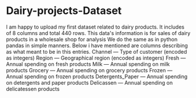 # Dairy-projects-Dataset
I am happy to upload my first dataset related to dairy products. It includes of 8 columns and total 440 rows. 
This data's information is for sales of dairy products in a wholesale shop for analysis
We do the same as in python pandas in simple manners.
Below i have mentioned are columns describing as what meant to be in this entries.
Channel — Type of customer (encoded as integers)
Region — Geographical region (encoded as integers)
Fresh — Annual spending on fresh products
Milk — Annual spending on milk products
Grocery — Annual spending on grocery products
Frozen — Annual spending on frozen products
Detergents_Paper — Annual spending on detergents and paper products
Delicassen — Annual spending on delicatessen products
